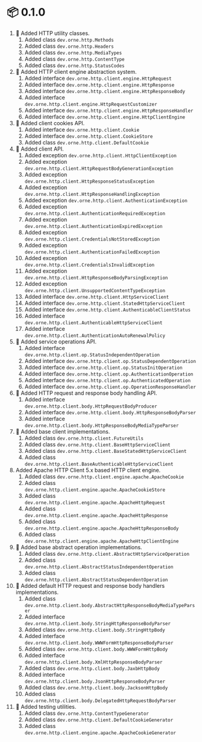 # :package: 0.1.0

01. :gift: Added HTTP utility classes.
    01. Added class `dev.orne.http.Methods`
    01. Added class `dev.orne.http.Headers`
    01. Added class `dev.orne.http.MediaTypes`
    01. Added class `dev.orne.http.ContentType`
    01. Added class `dev.orne.http.StatusCodes`
01. :gift: Added HTTP client engine abstraction system.
    01. Added interface `dev.orne.http.client.engine.HttpRequest`
    01. Added interface `dev.orne.http.client.engine.HttpResponse`
    01. Added interface `dev.orne.http.client.engine.HttpResponseBody`
    01. Added interface `dev.orne.http.client.engine.HttpRequestCustomizer`
    01. Added interface `dev.orne.http.client.engine.HttpResponseHandler`
    01. Added interface `dev.orne.http.client.engine.HttpClientEngine`
01. :gift: Added client cookies API.
    01. Added interface `dev.orne.http.client.Cookie`
    01. Added interface `dev.orne.http.client.CookieStore`
    01. Added class `dev.orne.http.client.DefaultCookie`
01. :gift: Added client API.
    01. Added exception `dev.orne.http.client.HttpClientException`
    01. Added exception `dev.orne.http.client.HttpRequestBodyGenerationException`
    01. Added exception `dev.orne.http.client.HttpResponseStatusException`
    01. Added exception `dev.orne.http.client.HttpResponseHandlingException`
    01. Added exception `dev.orne.http.client.AuthenticationException`
    01. Added exception `dev.orne.http.client.AuthenticationRequiredException`
    01. Added exception `dev.orne.http.client.AuthenticationExpiredException`
    01. Added exception `dev.orne.http.client.CredentialsNotStoredException`
    01. Added exception `dev.orne.http.client.AuthenticationFailedException`
    01. Added exception `dev.orne.http.client.CredentialsInvalidException`
    01. Added exception `dev.orne.http.client.HttpResponseBodyParsingException`
    01. Added exception `dev.orne.http.client.UnsupportedContentTypeException`
    01. Added interface `dev.orne.http.client.HttpServiceClient`
    01. Added interface `dev.orne.http.client.StatedHttpServiceClient`
    01. Added interface `dev.orne.http.client.AuthenticableClientStatus`
    01. Added interface `dev.orne.http.client.AuthenticableHttpServiceClient`
    01. Added interface `dev.orne.http.client.AuthenticationAutoRenewalPolicy`
01. :gift: Added service operations API.
    01. Added interface `dev.orne.http.client.op.StatusIndependentOperation`
    01. Added interface `dev.orne.http.client.op.StatusDependentOperation`
    01. Added interface `dev.orne.http.client.op.StatusInitOperation`
    01. Added interface `dev.orne.http.client.op.AuthenticationOperation`
    01. Added interface `dev.orne.http.client.op.AuthenticatedOperation`
    01. Added interface `dev.orne.http.client.op.OperationResponseHandler`
01. :gift: Added HTTP request and response body handling API.
    01. Added interface `dev.orne.http.client.body.HttpRequestBodyProducer`
    01. Added interface `dev.orne.http.client.body.HttpResponseBodyParser`
    01. Added interface `dev.orne.http.client.body.HttpResponseBodyMediaTypeParser`
01. :gift: Added base client implementations.
    01. Added class `dev.orne.http.client.FutureUtils`
    01. Added class `dev.orne.http.client.BaseHttpServiceClient`
    01. Added class `dev.orne.http.client.BaseStatedHttpServiceClient`
    01. Added class `dev.orne.http.client.BaseAuthenticableHttpServiceClient`
01. Added Apache HTTP Client 5.x based HTTP client engine.
    01. Added class `dev.orne.http.client.engine.apache.ApacheCookie`
    01. Added class `dev.orne.http.client.engine.apache.ApacheCookieStore`
    01. Added class `dev.orne.http.client.engine.apache.ApacheHttpRequest`
    01. Added class `dev.orne.http.client.engine.apache.ApacheHttpResponse`
    01. Added class `dev.orne.http.client.engine.apache.ApacheHttpResponseBody`
    01. Added class `dev.orne.http.client.engine.apache.ApacheHttpClientEngine`
01. :gift: Added base abstract operation implementations.
    01. Added class `dev.orne.http.client.AbstractHttpServiceOperation`
    01. Added class `dev.orne.http.client.AbstractStatusIndependentOperation`
    01. Added class `dev.orne.http.client.AbstractStatusDependentOperation`
01. :gift: Added default HTTP request and response body handlers implementations.
    01. Added class `dev.orne.http.client.body.AbstractHttpResponseBodyMediaTypeParser`
    01. Added interface `dev.orne.http.client.body.StringHttpResponseBodyParser`
    01. Added class `dev.orne.http.client.body.StringHttpBody`
    01. Added interface `dev.orne.http.client.body.WWWFormHttpResponseBodyParser`
    01. Added class `dev.orne.http.client.body.WWWFormHttpBody`
    01. Added interface `dev.orne.http.client.body.XmlHttpResponseBodyParser`
    01. Added class `dev.orne.http.client.body.JaxbHttpBody`
    01. Added interface `dev.orne.http.client.body.JsonHttpResponseBodyParser`
    01. Added class `dev.orne.http.client.body.JacksonHttpBody`
    01. Added class `dev.orne.http.client.body.DelegatedHttpRequestBodyParser`
01. :gift: Added testing utilities.
    01. Added class `dev.orne.http.ContentTypeGenerator`
    01. Added class `dev.orne.http.client.DefaultCookieGenerator`
    01. Added class `dev.orne.http.client.engine.apache.ApacheCookieGenerator`
